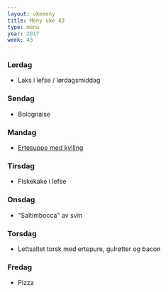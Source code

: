 ```yaml
---
layout: ukemeny
title: Meny uke 43
type: menu
year: 2017
week: 43
---
```


### Lørdag

- Laks i lefse / lørdagsmiddag

### Søndag

- Bolognaise

### Mandag

- [Ertesuppe med kylling](https://www.godt.no/#!/oppskrift/5556/groenn-ertersuppe-med-floete)

### Tirsdag

- Fiskekake i lefse

### Onsdag

- "Saltimbocca" av svin

### Torsdag

- Lettsaltet torsk med ertepure, gulrøtter og bacon

### Fredag

- Pizza

